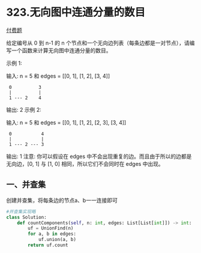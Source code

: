 # 323.无向图中连通分量的数目
[付费题](https://leetcode-cn.com/problems/number-of-connected-components-in-an-undirected-graph/)

给定编号从 0 到 n-1 的 n 个节点和一个无向边列表（每条边都是一对节点），请编写一个函数来计算无向图中连通分量的数目。

示例 1:

输入: n = 5 和 edges = [[0, 1], [1, 2], [3, 4]]

     0          3
     |          |
     1 --- 2    4 

输出: 2
示例 2:

输入: n = 5 和 edges = [[0, 1], [1, 2], [2, 3], [3, 4]]

     0           4
     |           |
     1 --- 2 --- 3

输出:  1
注意:
你可以假设在 edges 中不会出现重复的边。而且由于所以的边都是无向边，[0, 1] 与 [1, 0]  相同，所以它们不会同时在 edges 中出现。

## 一、并查集

创建并查集，将每条边的节点a、b一一连接即可

```python
#并查集实现略
class Solution:
    def countComponents(self, n: int, edges: List[List[int]]) -> int:
        uf = UnionFind(n)
        for a, b in edges:
            uf.union(a, b)
        return uf.count
```

